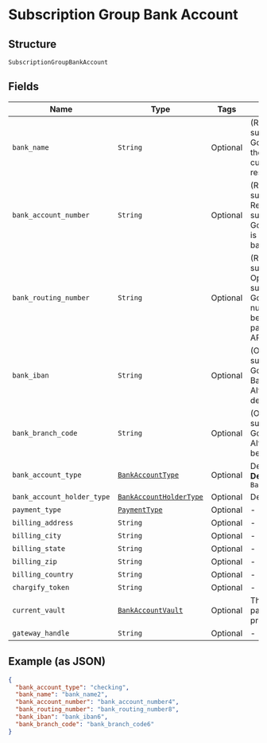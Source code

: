 
# Subscription Group Bank Account

## Structure

`SubscriptionGroupBankAccount`

## Fields

| Name | Type | Tags | Description |
|  --- | --- | --- | --- |
| `bank_name` | `String` | Optional | (Required when creating a subscription with ACH or GoCardless) The name of the bank where the customer’s account resides |
| `bank_account_number` | `String` | Optional | (Required when creating a subscription with ACH. Required when creating a subscription with GoCardless and bank_iban is blank) The customerʼs bank account number |
| `bank_routing_number` | `String` | Optional | (Required when creating a subscription with ACH. Optional when creating a subscription with GoCardless). The routing number of the bank. It becomes bank_code while passing via GoCardless API |
| `bank_iban` | `String` | Optional | (Optional when creating a subscription with GoCardless). International Bank Account Number. Alternatively, local bank details can be provided |
| `bank_branch_code` | `String` | Optional | (Optional when creating a subscription with GoCardless) Branch code. Alternatively, an IBAN can be provided |
| `bank_account_type` | [`BankAccountType`](../../doc/models/bank-account-type.md) | Optional | Defaults to checking<br>**Default**: `BankAccountType::CHECKING` |
| `bank_account_holder_type` | [`BankAccountHolderType`](../../doc/models/bank-account-holder-type.md) | Optional | Defaults to personal |
| `payment_type` | [`PaymentType`](../../doc/models/payment-type.md) | Optional | - |
| `billing_address` | `String` | Optional | - |
| `billing_city` | `String` | Optional | - |
| `billing_state` | `String` | Optional | - |
| `billing_zip` | `String` | Optional | - |
| `billing_country` | `String` | Optional | - |
| `chargify_token` | `String` | Optional | - |
| `current_vault` | [`BankAccountVault`](../../doc/models/bank-account-vault.md) | Optional | The vault that stores the payment profile with the provided vault_token. |
| `gateway_handle` | `String` | Optional | - |

## Example (as JSON)

```json
{
  "bank_account_type": "checking",
  "bank_name": "bank_name2",
  "bank_account_number": "bank_account_number4",
  "bank_routing_number": "bank_routing_number8",
  "bank_iban": "bank_iban6",
  "bank_branch_code": "bank_branch_code6"
}
```

